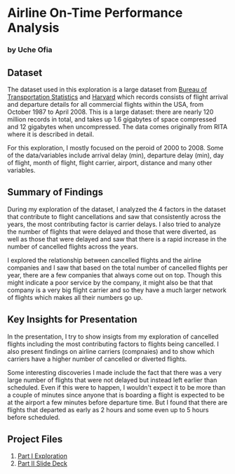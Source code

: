 # Airline On-Time Performance Analysis

### by Uche Ofia

## Dataset

The dataset used in this exploration is a large dataset from [Bureau of Transportation Statistics](https://www.transtats.bts.gov/Fields.asp?gnoyr_VQ=FGJ) and [Harvard](https://dataverse.harvard.edu/dataset.xhtml?persistentId=doi:10.7910/DVN/HG7NV7) which records consists of flight arrival and departure details for all commercial flights within the USA, from October 1987 to April 2008. This is a large dataset: there are nearly 120 million records in total, and takes up 1.6 gigabytes of space compressed and 12 gigabytes when uncompressed. The data comes originally from RITA where it is described in detail.

For this exploration, I mostly focused on the peroid of 2000 to 2008. Some of the data/variables include arrival delay (min), departure delay (min), day of flight, month of flight, flight carrier, airport, distance and many other variables.

## Summary of Findings

During my exploration of the dataset, I analyzed the 4 factors in the dataset that contribute to flight cancellations and saw that consistently across the years, the most contributing factor is carrier delays. I also tried to analyze the number of flights that were delayed and those that were diverted, as well as those that were delayed and saw that there is a rapid increase in the number of cancelled flights across the years.

I explored the relationship between cancelled flights and the airline companies and I saw that based on the total number of cancelled flights per year, there are a few companies that always come out on top. Though this might indicate a poor service by the company, it might also be that that company is a very big flight carrier and so they have a much larger network of flights which makes all their numbers go up.

## Key Insights for Presentation

In the presentation, I try to show insigts from my exploration of cancelled flights including the most contributing factors to flights being cancelled. I also present findings on airline carriers (compnaies) and to show which carriers have a higher number of cancelled or diverted flights.

Some interesting discoveries I made include the fact that there was a very large number of flights that were not delayed but instead left earlier than scheduled. Even if this were to happen, I wouldn't expect it to be more than a couple of minutes since anyone that is boarding a flight is expected to be at the airport a few minutes before departure time. But I found that there are flights that departed as early as 2 hours and some even up to 5 hours before scheduled.

## **Project Files**

1. [Part I Exploration](Part_I_exploration.html)
2. [Part II Slide Deck](Part_II_slide_deck.html)